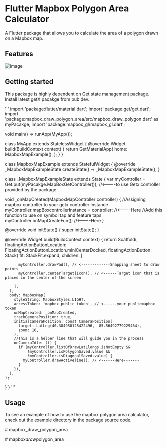 <!--
This README describes the package. If you publish this package to pub.dev,
this README's contents appear on the landing page for your package.

For information about how to write a good package README, see the guide for
[writing package pages](https://dart.dev/guides/libraries/writing-package-pages).

For general information about developing packages, see the Dart guide for
[creating packages](https://dart.dev/guides/libraries/create-library-packages)
and the Flutter guide for
[developing packages and plugins](https://flutter.dev/developing-packages).
-->
# Flutter Mapbox Polygon Area Calculator

 A Flutter package that allows you to calculate the area of a polygon drawn on a Mapbox map.
## Features

![image](https://user-images.githubusercontent.com/57612587/210498372-60594a10-f78f-4521-8aa4-d042542f34ed.png)

## Getting started

This package is highly dependent on Get state management package.
Install latest getX pacakge from  pub dev.

'''
import 'package:flutter/material.dart';
import 'package:get/get.dart';
import 'package:mapbox_draw_polygon_area/src/mapbox_draw_polygon.dart'
    as myPacakge;
import 'package:mapbox_gl/mapbox_gl.dart';

void main() => runApp(MyApp());

class MyApp extends StatelessWidget {
  @override
  Widget build(BuildContext context) {
    return GetMaterialApp(
      home: MapboxMapExample(),
    );
  }
}

class MapboxMapExample extends StatefulWidget {
  @override
  _MapboxMapExampleState createState() => _MapboxMapExampleState();
}

class _MapboxMapExampleState extends State<MapboxMapExample> {
  var myController = Get.put(myPacakge.MapBoxGetController()); //<----to use Getx controller provided by the package .

  void _onMapCreated(MapboxMapController controller) {
    //Assigning mapbox controller to your getx controller instance 
    myController.mapBoxcontrollerInstance = controller; //<----Here
    //Add this function to use on symbol tap and feature taps 
    myController.onMapCreateFun(); //<----Here
  }

  @override
  void initState() {
      super.initState();
  }

  @override
  Widget build(BuildContext context) {
    return Scaffold(
      floatingActionButtonLocation:
          FloatingActionButtonLocation.miniCenterDocked,
      floatingActionButton: Stack(
        fit: StackFit.expand,
        children: [
          
          myController.drawPad(), // <-------------Snapping sheet to draw points
          myController.centerTargetiIcon(), // <------Target icon that is placed in the center of the screen
         
        ],
      ),
      body: MapboxMap(
        styleString: MapboxStyles.LIGHT,
        accessToken: 'mapbox public token', // <------your publicmapbox token
        onMapCreated: _onMapCreated,
        trackCameraPosition: true,
        initialCameraPosition: const CameraPosition(
          target: LatLng(40.384950128422496, -85.56492779229464),
          zoom: 16,
        ),
        //This is a helper line that will guide you in the process
        onCameraIdle: (() {
          if (myController.listOfDrawLatLlongs.isNotEmpty && 
              !myController.isPolygonSaved.value &&
              !myController.isDiagonalSaved.value) {
            myController.drawActiveline(); // <------Here-------
          }
        }),
      ),
    );
  }
}
'''




## Usage

To see an example of how to use the mapbox polygon area calculator, check out the example directory in the package source code.




<!-- ## Additional information

TODO: Tell users more about the package: where to find more information, how to
contribute to the package, how to file issues, what response they can expect
from the package authors, and more.
#   m a p b o x _ d r a w _ p o l y g o n _ a r e a 
 
  -->#   m a p b o x _ d r a w _ p o l y g o n _ a r e a  
 #   m a p b o x _ d r a w _ p o l y g o n _ a r e a  
 